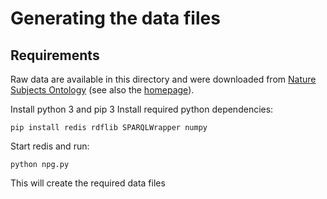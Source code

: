 # Generating the data files

## Requirements

Raw data are available in this directory and were downloaded from
[Nature Subjects Ontology](https://github.com/nature/public-npg-domain-ontology)
(see also the [homepage](http://www.nature.com/ontologies/)).

Install python 3 and pip 3
Install required python dependencies:

```
pip install redis rdflib SPARQLWrapper numpy
```

Start redis and run:

```
python npg.py
```

This will create the required data files
